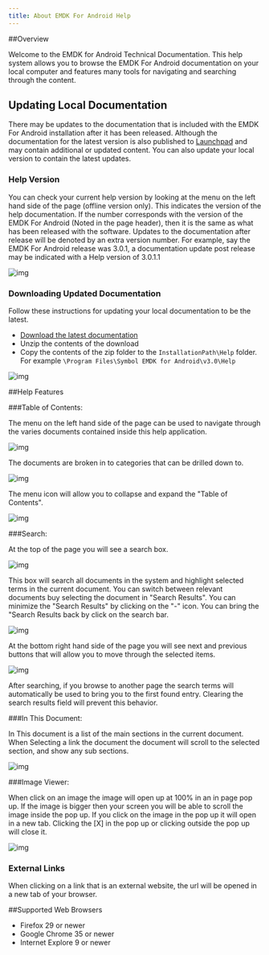 ```yaml
---
title: About EMDK For Android Help
---
```


##Overview

Welcome to the EMDK for Android Technical Documentation. This help system allows you to browse the EMDK For Android documentation on your local computer and features many tools for navigating and searching through the content. 

## Updating Local Documentation
There may be updates to the documentation that is included with the EMDK For Android installation after it has been released. Although the documentation for the latest version is also published to [Launchpad](https://developer.motorolasolutions.com/community/android/emdk) and may contain additional or updated content. You can also update your local version to contain the latest updates.

### Help Version
You can check your current help version by looking at the menu on the left hand side of the page (offline version only). This indicates the version of the help documentation. If the number corresponds with the version of the EMDK For Android (Noted in the page header), then it is the same as what has been released with the software. Updates to the documentation after release will be denoted by an extra version number. For example, say the EMDK For Android release was 3.0.1, a documentation update post release may be indicated with a Help version of 3.0.1.1

![img](images/HelpVersions.jpg)

### Downloading Updated Documentation
Follow these instructions for updating your local documentation to be the latest.

* [Download the latest documentation](https://s3.amazonaws.com/emdk/EMDK.Docs.Latest.zip)
* Unzip the contents of the download
* Copy the contents of the zip folder to the `InstallationPath\Help` folder. For example `\Program Files\Symbol EMDK for Android\v3.0\Help`

![img](images/HelpFolder.jpg)

##Help Features

###Table of Contents:

The menu on the left hand side of the page can be used to navigate through the varies documents contained inside this help application.  

![img](images/about/toc1.png)

The documents are broken in to categories that can be drilled down to.

![img](images/about/toc3.png)

The menu icon will allow you to collapse and expand the "Table of Contents".

![img](images/about/toc2.png)
 
###Search:

At the top of the page you will see a search box. 

![img](images/about/s1.png)

This box will search all documents in the system and highlight selected terms in the current document. You can switch between relevant documents buy selecting the document in "Search Results". You can minimize the "Search Results" by clicking on the "-" icon. You can bring the "Search Results back by click on the search bar. 

![img](images/about/s2.png)

At the bottom right hand side of the page you will see next and previous buttons that will allow you to move through the selected items. 

![img](images/about/s3.png)

After searching, if you browse to another page the search terms will automatically be used to bring you to the first found entry. Clearing the search results field will prevent this behavior.

###In This Document:

In This document is a list of the main sections in the current document. When Selecting a link the document the document will scroll to the selected section, and show any sub sections. 

![img](images/about/itd1.png)

###Image Viewer:

When click on an image the image will open up at 100% in an in page pop up. If the image is bigger then your screen you will be able to scroll the image inside the pop up. If you click on the image in the pop up it will open in a new tab. Clicking the [X] in the pop up or clicking outside the pop up will close it.

![img](images/about/lb1.png)

### External Links

When clicking on a link that is an external website, the url will be opened in a new tab of your browser.

##Supported Web Browsers

* Firefox 29 or newer
* Google Chrome 35 or newer 
* Internet Explore 9 or newer
